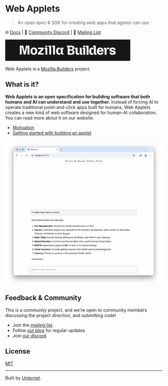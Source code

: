 # Web Applets

> An open spec & SDK for creating web apps that agents can use.

🌐 [Docs](https://unternet.co/docs) | 👾 [Community Discord](https://discord.gg/VsMuEKmqvt) | 💌 [Mailing List](https://buttondown.com/unternet)

[![Mozilla builders logo](.assets/builders.png)](https://builders.mozilla.org/)

Web Applets is a [Mozilla Builders](https://builders.mozilla.org/) project.

## What is it?

**Web Applets is an open specification for building software that both humans and AI can understand and use together.** Instead of forcing AI to operate traditional point-and-click apps built for humans, Web Applets creates a new kind of web software designed for human-AI collaboration. You can read more about it on our website.

- [Motivation](https://unternet.co/docs/web-applets/introduction)
- [Getting started with building an applet](https://unternet.co/docs/web-applets/creating-an-applet)

![Demo of a web applets chatbot](.assets/applets-chat-demo.gif)

## Feedback & Community

This is a community project, and we're open to community members discussing the project direction, and submitting code!

- Join the [mailing list](https://buttondown.com/unternet).
- Follow [our blog](https://unternet.co/blog) for regular updates
- Join [our discord](https://discord.gg/VsMuEKmqvt)

## License

[MIT](./LICENSE.md)

---

Built by [Unternet](https://unternet.co).
